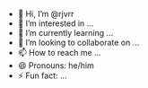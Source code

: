 - 👋 Hi, I’m @rjvrr
- 👀 I’m interested in ...
- 🌱 I’m currently learning ...
- 💞️ I’m looking to collaborate on ...
- 📫 How to reach me ...
- 😄 Pronouns: he/him
- ⚡ Fun fact: ...

<!---
rjvrr/rjvrr is a ✨ special ✨ repository because its `README.md` (this file) appears on your GitHub profile.
You can click the Preview link to take a look at your changes.
--->
